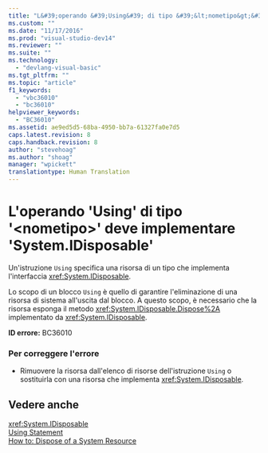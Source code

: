 ```yaml
---
title: "L&#39;operando &#39;Using&#39; di tipo &#39;&lt;nometipo&gt;&#39; deve implementare &#39;System.IDisposable&#39; | Microsoft Docs"
ms.custom: ""
ms.date: "11/17/2016"
ms.prod: "visual-studio-dev14"
ms.reviewer: ""
ms.suite: ""
ms.technology: 
  - "devlang-visual-basic"
ms.tgt_pltfrm: ""
ms.topic: "article"
f1_keywords: 
  - "vbc36010"
  - "bc36010"
helpviewer_keywords: 
  - "BC36010"
ms.assetid: ae9ed5d5-68ba-4950-bb7a-61327fa0e7d5
caps.latest.revision: 8
caps.handback.revision: 8
author: "stevehoag"
ms.author: "shoag"
manager: "wpickett"
translationtype: Human Translation
---
```

# L&#39;operando &#39;Using&#39; di tipo &#39;&lt;nometipo&gt;&#39; deve implementare &#39;System.IDisposable&#39;
Un'istruzione `Using` specifica una risorsa di un tipo che implementa l'interfaccia <xref:System.IDisposable>.  
  
 Lo scopo di un blocco `Using` è quello di garantire l'eliminazione di una risorsa di sistema all'uscita dal blocco. A questo scopo, è necessario che la risorsa esponga il metodo <xref:System.IDisposable.Dispose%2A> implementato da <xref:System.IDisposable>.  
  
 **ID errore:** BC36010  
  
### Per correggere l'errore  
  
-   Rimuovere la risorsa dall'elenco di risorse dell'istruzione `Using` o sostituirla con una risorsa che implementa <xref:System.IDisposable>.  
  
## Vedere anche  
 <xref:System.IDisposable>   
 [Using Statement](../../visual-basic/language-reference/statements/using-statement.md)   
 [How to: Dispose of a System Resource](../../visual-basic/programming-guide/language-features/control-flow/how-to-dispose-of-a-system-resource.md)